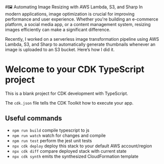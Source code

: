 #🖼️ Automating Image Resizing with AWS Lambda, S3, and Sharp
In modern applications, image optimization is crucial for improving performance and user experience. Whether you're building an e-commerce platform, a social media app, or a content management system, resizing images efficiently can make a significant difference.

Recently, I worked on a serverless image transformation pipeline using AWS Lambda, S3, and Sharp to automatically generate thumbnails whenever an image is uploaded to an S3 bucket. Here’s how I did it.



# Welcome to your CDK TypeScript project

This is a blank project for CDK development with TypeScript.

The `cdk.json` file tells the CDK Toolkit how to execute your app.

## Useful commands

* `npm run build`   compile typescript to js
* `npm run watch`   watch for changes and compile
* `npm run test`    perform the jest unit tests
* `npx cdk deploy`  deploy this stack to your default AWS account/region
* `npx cdk diff`    compare deployed stack with current state
* `npx cdk synth`   emits the synthesized CloudFormation template
